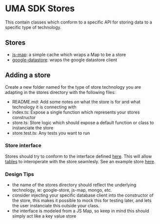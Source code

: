 # UMA SDK Stores
This contain classes which conform to a specific API for storing data to a specific type of technology.  

## Stores
- [js-map](./js-map/README.md): a simple cache which wraps a Map to be a store
- [google-datastore](./google-datastore/README.md): wraps the google datastore client 

## Adding a store
Create a new folder named for the type of store technology you are adapting in the stores directory with the following files:
- README.md: Add some notes on what the store is for and what technology it is connecting with
- index.ts: Expose a single function which represents your stores constructor
- store.ts: Store logic which should expose a default function or class to instanciate the store
- store.test.ts: Any tests you want to run

### Store interface
Stores should try to conform to the interface defined [here](./index.d.ts). This will allow [tables](../tables/README.md)
to interoperate with the store seamlesly. See an example store [here](./js-map/store). 

### Design Tips
- the name of the stores directory should reflect the underlying technology, ie: google-store, js-map, mongo, etc.
- consider injecting your specific database client into the constructor of the store, this makes it possible to
mock this for testing later, and lets the user instanciate this outside your class.
- the interface is modeled from a JS Map, so keep in mind this should simply act like a key value store



